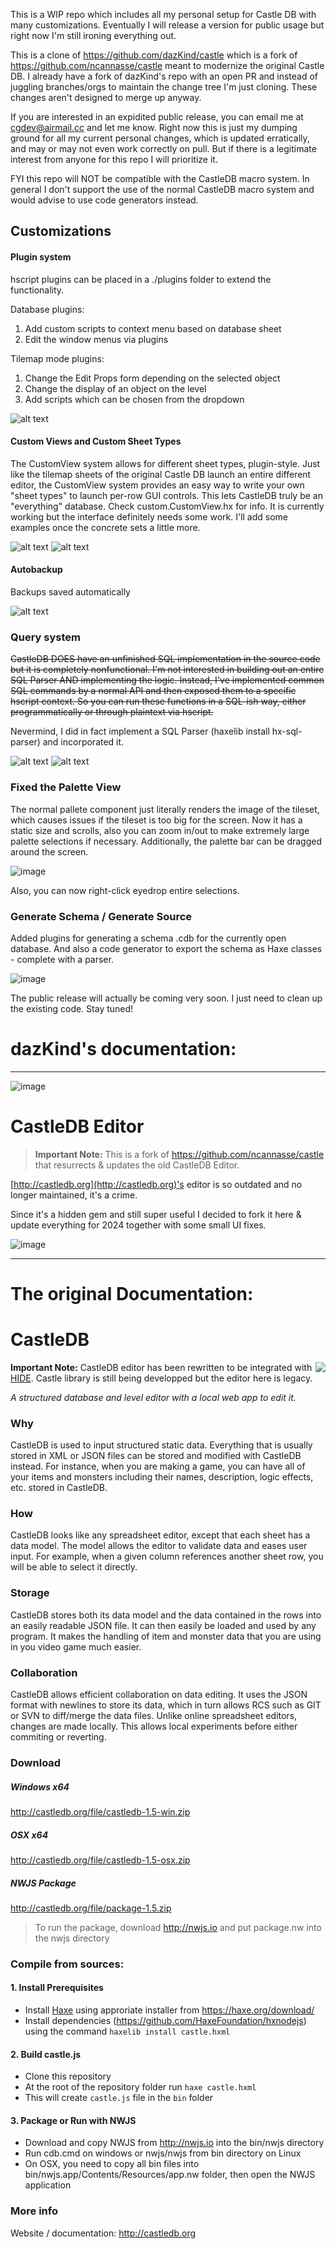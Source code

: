 This is a WIP repo which includes all my personal setup for Castle DB with many customizations. Eventually I will release a version for public usage but right now I'm still ironing everything out.

This is a clone of https://github.com/dazKind/castle which is a fork of https://github.com/ncannasse/castle meant to modernize the original Castle DB. I already have a fork of dazKind's repo with an open PR and instead of juggling branches/orgs to maintain the change tree I'm just cloning. These changes aren't designed to merge up anyway.

If you are interested in an expidited public release, you can email me at cgdev@airmail.cc and let me know. Right now this is just my dumping ground for all my current personal changes, which is updated erratically, and may or may not even work correctly on pull. But if there is a legitimate interest from anyone for this repo I will prioritize it.

FYI this repo will NOT be compatible with the CastleDB macro system. In general I don't support the use of the normal CastleDB macro system and would advise to use code generators instead.

## Customizations


#### Plugin system
hscript plugins can be placed in a ./plugins folder to extend the functionality.

Database plugins:

  1) Add custom scripts to context menu based on database sheet
  2) Edit the window menus via plugins

Tilemap mode plugins:

  1) Change the Edit Props form depending on the selected object
  2) Change the display of an object on the level
  3) Add scripts which can be chosen from the dropdown



![alt text](image-3.png)

#### Custom Views and Custom Sheet Types
The CustomView system allows for different sheet types, plugin-style. Just like the tilemap sheets of the original Castle DB launch an entire different editor, the CustomView system provides an easy way to write your own "sheet types" to launch per-row GUI controls. This lets CastleDB truly be an "everything" database. Check custom.CustomView.hx for info. It is currently working but the interface definitely needs some work. I'll add some examples once the concrete sets a little more.

![alt text](image.png)
![alt text](image-1.png)

#### Autobackup
Backups saved automatically

![alt text](image-2.png)

### Query system

~~CastleDB DOES have an unfinished SQL implementation in the source code but it is completely nonfunctional. I'm not interested in building out an entire SQL Parser AND implementing the logic. Instead, I've implemented common SQL commands by a normal API and then exposed them to a specific hscript context. So you can run these functions in a SQL-ish way, either programmatically or through plaintext via hscript.~~

Nevermind, I did in fact implement a SQL Parser (haxelib install hx-sql-parser) and incorporated it.

![alt text](image-5.png)
![alt text](image-4.png)

### Fixed the Palette View

The normal pallete component just literally renders the image of the tileset, which causes issues if the tileset is too big for the screen. Now it has a static size and scrolls, also you can zoom in/out to make extremely large palette selections if necessary. Additionally, the palette bar can be dragged around the screen.

![image](https://github.com/user-attachments/assets/d800cf79-1dff-41ce-8b46-80aaff81b367)

Also, you can now right-click eyedrop entire selections.

### Generate Schema / Generate Source

Added plugins for generating a schema .cdb for the currently open database. And also a code generator to export the schema as Haxe classes - complete with a parser.

![image](https://github.com/user-attachments/assets/4e59917f-5719-4ed8-a2c6-65a4c9de475f)

The public release will actually be coming very soon. I just need to clean up the existing code. Stay tuned!

# dazKind's documentation:


---







![image](https://github.com/dazKind/castle/assets/5015415/fd8c3afa-ead5-4fe3-9956-45efb727946a) 
# CastleDB Editor

> **Important Note:** This is a fork of https://github.com/ncannasse/castle that resurrects & updates the old CastleDB Editor.

[http://castledb.org](http://castledb.org)'s editor is so outdated and no longer maintained, it's a crime.

Since it's a hidden gem and still super useful I decided to fork it here & update everything for 2024 together with some small UI fixes. 

![image](https://github.com/dazKind/castle/assets/5015415/fb52ec84-f020-4a64-bd00-5d6e78d5ecfb)



---




# The original Documentation: 

CastleDB
========
<a href="http://castledb.org"><img src="http://castledb.org/img/icon_hd.png" align=right /></a>

**Important Note:** CastleDB editor has been rewritten to be integrated with [HIDE](https://github.com/heapsio/hide). Castle library is still being developped but the editor here is legacy.

_A structured database and level editor with a local web app to edit it._

### Why
CastleDB is used to input structured static data. Everything that is usually stored in XML or JSON files can be stored and modified with CastleDB instead. For instance, when you are making a game, you can have all of your items and monsters including their names, description, logic effects, etc. stored in CastleDB.

###  How
CastleDB looks like any spreadsheet editor, except that each sheet has a data model. The model allows the editor to validate data and eases user input. For example, when a given column references another sheet row, you will be able to select it directly.


###  Storage
CastleDB stores both its data model and the data contained in the rows into an easily readable JSON file. It can then easily be loaded and used by any program. It makes the handling of item and monster data that you are using in you video game much easier.

###  Collaboration
CastleDB allows efficient collaboration on data editing. It uses the JSON format with newlines to store its data, which in turn allows RCS such as GIT or SVN to diff/merge the data files. Unlike online spreadsheet editors, changes are made locally. This allows local experiments before either commiting or reverting.


### Download

##### Windows x64
http://castledb.org/file/castledb-1.5-win.zip
##### OSX x64
http://castledb.org/file/castledb-1.5-osx.zip
##### NWJS Package
http://castledb.org/file/package-1.5.zip  
> To run the package, download http://nwjs.io and put package.nw into the nwjs directory


### Compile from sources:

#### 1. Install Prerequisites
- Install [Haxe](https://haxe.org) using approriate installer from https://haxe.org/download/
- Install dependencies (https://github.com/HaxeFoundation/hxnodejs) using the command `haxelib install castle.hxml`

#### 2. Build castle.js
- Clone this repository
- At the root of the repository folder run
```haxe castle.hxml```
- This will create `castle.js` file in the `bin` folder

#### 3. Package or Run with NWJS
- Download and copy NWJS from http://nwjs.io into the bin/nwjs directory
- Run cdb.cmd on windows or nwjs/nwjs from bin directory on Linux
- On OSX, you need to copy all bin files into bin/nwjs.app/Contents/Resources/app.nw folder, then open the NWJS application

### More info
Website / documentation: http://castledb.org

